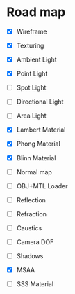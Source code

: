 
# Road map

- [x] Wireframe
- [x] Texturing
- [x] Ambient Light
- [x] Point Light
- [ ] Spot Light
- [ ] Directional Light
- [ ] Area Light
- [x] Lambert Material
- [x] Phong Material
- [x] Blinn Material
- [ ] Normal map
- [ ] OBJ+MTL Loader
- [ ] Reflection
- [ ] Refraction
- [ ] Caustics
- [ ] Camera DOF
- [ ] Shadows
- [x] MSAA
- [ ] SSS Material

